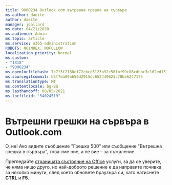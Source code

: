 ```yaml
---
title: 9000234 Outlook.com вътрешна грешка на сървъра
ms.author: daeite
author: daeite
manager: joallard
ms.date: 04/21/2020
ms.audience: Admin
ms.topic: article
ms.service: o365-administration
ROBOTS: NOINDEX, NOFOLLOW
localization_priority: Normal
ms.custom:
- "1818"
- "9000234"
ms.openlocfilehash: 7c7f3f2188ef72cbcd3123b92c50fbf99c86cdbbc3c102ed151df341dc6f5910
ms.sourcegitcommit: b5f7da89a650d2915dc652449623c78be6247175
ms.translationtype: MT
ms.contentlocale: bg-BG
ms.lasthandoff: 08/05/2021
ms.locfileid: "54024519"
---
```

# <a name="internal-server-errors-in-outlookcom"></a>Вътрешни грешки на сървъра в Outlook.com

О, не! Ако видите съобщение "Грешка 500" или съобщение "Вътрешна грешка в сървъра", това сме ние, а не вие – за съжаление.

Прегледайте [страницата състояние на Office](https://portal.office.com/servicestatus) услуги, за да се уверите, че няма нищо друго, но най-доброто решение е да направите почивка за няколко минути, след което обновете браузъра си, като натиснете **CTRL** и **F5**.